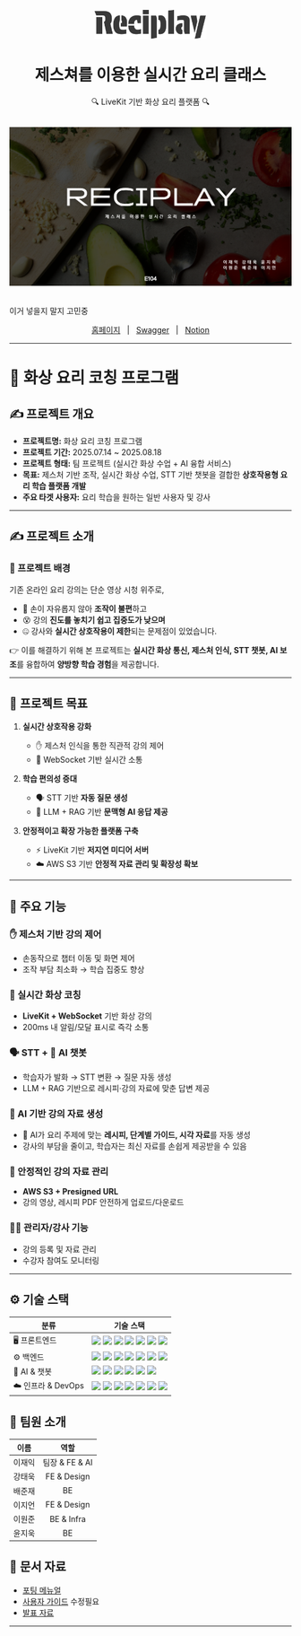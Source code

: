 <p align="center">
  <picture>
    <!-- 다크 모드일 때 흰색 로고 -->
    <source
      srcset="https://raw.githubusercontent.com/Reciplay/resources/059600f410f382802c7fba1546667bc7bd98b923/logowhite.svg"
      media="(prefers-color-scheme: dark)" />
    <!-- 라이트 모드일 때 검은색 로고 -->
    <source
      srcset="https://raw.githubusercontent.com/Reciplay/resources/059600f410f382802c7fba1546667bc7bd98b923/logoblack.svg"
      media="(prefers-color-scheme: light)" />
    <!-- picture 태그 미지원 브라우저용 fallback -->
    <img
      src="https://raw.githubusercontent.com/Reciplay/resources/059600f410f382802c7fba1546667bc7bd98b923/logoblack.svg"
      alt="Path Finder Logo"
      width="200" />
  </picture>
</p>
<div align="center">
  <h1>제스쳐를 이용한 실시간 요리 클래스</h1>
  <p>🔍 LiveKit 기반 화상 요리 플랫폼 🔍</p>
</div>

<br/>

<div align="center">
  <img src="https://raw.githubusercontent.com/Reciplay/resources/refs/heads/main/main.png"/>
</div>

<br/>

이거 넣을지 말지 고민중
<div align="center">
  <a href="https://sembot.co.kr/">홈페이지</a>
  &nbsp; | &nbsp;
  <a href="http://k11s102.p.ssafy.io:8080/swagger-ui/index.html">Swagger</a>
  &nbsp; | &nbsp;
  <a href="https://season-poison-a39.notion.site/Project-1134ef984a1880afa035f50350278481?pvs=4">Notion</a>
</div>

---
# 🍳 화상 요리 코칭 프로그램

## ✍️ 프로젝트 개요
- **프로젝트명:** 화상 요리 코칭 프로그램  
- **프로젝트 기간:** 2025.07.14 ~ 2025.08.18 
- **프로젝트 형태:** 팀 프로젝트 (실시간 화상 수업 + AI 융합 서비스)  
- **목표:** 제스처 기반 조작, 실시간 화상 수업, STT 기반 챗봇을 결합한 **상호작용형 요리 학습 플랫폼 개발**  
- **주요 타겟 사용자:** 요리 학습을 원하는 일반 사용자 및 강사  

---

## ✍️ 프로젝트 소개

### 📌 프로젝트 배경
기존 온라인 요리 강의는 단순 영상 시청 위주로,  
- 🙅 손이 자유롭지 않아 **조작이 불편**하고  
- 😵 강의 **진도를 놓치기 쉽고 집중도가 낮으며**  
- 🤐 강사와 **실시간 상호작용이 제한**되는 문제점이 있었습니다.  

👉 이를 해결하기 위해 본 프로젝트는 **실시간 화상 통신, 제스처 인식, STT 챗봇, AI 보조**를 융합하여 **양방향 학습 경험**을 제공합니다.  

---

## 🚀 프로젝트 목표
1. **실시간 상호작용 강화**  
   - ✋ 제스처 인식을 통한 직관적 강의 제어  
   - 🔗 WebSocket 기반 실시간 소통  

2. **학습 편의성 증대**  
   - 🗣️ STT 기반 **자동 질문 생성**  
   - 🤖 LLM + RAG 기반 **문맥형 AI 응답 제공**  

3. **안정적이고 확장 가능한 플랫폼 구축**  
   - ⚡ LiveKit 기반 **저지연 미디어 서버**  
   - ☁️ AWS S3 기반 **안정적 자료 관리 및 확장성 확보**  

---

## 📌 주요 기능
### ✋ 제스처 기반 강의 제어
- 손동작으로 챕터 이동 및 화면 제어  
- 조작 부담 최소화 → 학습 집중도 향상  

### 🎥 실시간 화상 코칭
- **LiveKit + WebSocket** 기반 화상 강의  
- 200ms 내 알림/모달 표시로 즉각 소통  

### 🗣️ STT + 🤖 AI 챗봇
- 학습자가 발화 → STT 변환 → 질문 자동 생성  
- LLM + RAG 기반으로 레시피·강의 자료에 맞춘 답변 제공

### 📝 AI 기반 강의 자료 생성
- 🤖 AI가 요리 주제에 맞는 **레시피, 단계별 가이드, 시각 자료**를 자동 생성  
- 강사의 부담을 줄이고, 학습자는 최신 자료를 손쉽게 제공받을 수 있음  

### 📂 안정적인 강의 자료 관리
- **AWS S3 + Presigned URL**  
- 강의 영상, 레시피 PDF 안전하게 업로드/다운로드  

### 👨‍🏫 관리자/강사 기능
- 강의 등록 및 자료 관리  
- 수강자 참여도 모니터링  

---

## ⚙️ 기술 스택
<table>
  <thead>
    <tr>
      <th>분류</th>
      <th>기술 스택</th>
    </tr>
  </thead>
  <tbody>
    <tr>
      <td>🖥️ 프론트엔드</td>
      <td>
        <img src="https://img.shields.io/badge/Next.js-000000?style=flat&logo=next.js&logoColor=white"/>
        <img src="https://img.shields.io/badge/React-61DAFB?style=flat&logo=react&logoColor=white"/>
        <img src="https://img.shields.io/badge/TypeScript-3178C6?style=flat&logo=typescript&logoColor=white"/>
        <img src="https://img.shields.io/badge/SCSS-CC6699?style=flat&logo=sass&logoColor=white"/>
        <img src="https://img.shields.io/badge/Zustand-1572B6?style=flat&logo=react&logoColor=white"/>
        <img src="https://img.shields.io/badge/NextAuth-000000?style=flat&logo=auth0&logoColor=white"/>
        <img src="https://img.shields.io/badge/Jest-C21325?style=flat&logo=jest&logoColor=white"/>
      </td>
    </tr>
    <tr>
      <td>⚙️ 백엔드</td>
      <td>
        <img src="https://img.shields.io/badge/Java-007396?style=flat&logo=openjdk&logoColor=white"/>
        <img src="https://img.shields.io/badge/SpringBoot-6DB33F?style=flat&logo=springboot&logoColor=white"/>
        <img src="https://img.shields.io/badge/Spring%20Security-6DB33F?style=flat&logo=Spring-Security&logoColor=white"/>
        <img src="https://img.shields.io/badge/Hibernate-59666C?style=flat&logo=hibernate&logoColor=white"/>
        <img src="https://img.shields.io/badge/QueryDSL-005571?style=flat&logo=spring&logoColor=white"/>
        <img src="https://img.shields.io/badge/MySQL-4479A1?style=flat&logo=mysql&logoColor=white"/>
        <img src="https://img.shields.io/badge/JUnit5-25A162?style=flat&logo=junit5&logoColor=white"/>
      </td>
    </tr>
    <tr>
      <td>🤖 AI & 챗봇</td>
      <td>
        <img src="https://img.shields.io/badge/Python-3776AB?style=flat&logo=python&logoColor=white"/>
        <img src="https://img.shields.io/badge/FastAPI-009688?style=flat&logo=fastapi&logoColor=white"/>
        <img src="https://img.shields.io/badge/STT-Speech--to--Text-FF6F00?style=flat&logo=google&logoColor=white"/>
        <img src="https://img.shields.io/badge/LLM-GPT-8A2BE2?style=flat&logo=openai&logoColor=white"/>
        <img src="https://img.shields.io/badge/RAG-009688?style=flat&logo=elastic&logoColor=white"/>
        <img src="https://img.shields.io/badge/AI%20자료%20생성-FF1493?style=flat&logo=ai&logoColor=white"/>
      </td>
    </tr>
    <tr>
      <td>☁️ 인프라 & DevOps</td>
      <td>
        <img src="https://img.shields.io/badge/Amazon%20EC2-FF9900?style=flat&logo=amazon-ec2&logoColor=white"/>
        <img src="https://img.shields.io/badge/Amazon%20S3-569A31?style=flat&logo=amazon-s3&logoColor=white"/>
        <img src="https://img.shields.io/badge/Redis-DC382D?style=flat&logo=redis&logoColor=white"/>
        <img src="https://img.shields.io/badge/Nginx-009639?style=flat&logo=nginx&logoColor=white"/>
        <img src="https://img.shields.io/badge/Docker-2496ED?style=flat&logo=docker&logoColor=white"/>
        <img src="https://img.shields.io/badge/GitHub%20Actions-2088FF?style=flat&logo=github-actions&logoColor=white"/>
        <img src="https://img.shields.io/badge/Ubuntu-E95420?style=flat&logo=ubuntu&logoColor=white"/>
      </td>
    </tr>
  </tbody>
</table>


## 👥 팀원 소개
| 이름 | 역할 |
|:----:|:----:|
| 이재익 | 팀장 & FE & AI |
| 강태욱 | FE & Design |
| 배준재 | BE |
| 이지언 | FE & Design |
| 이원준 | BE & Infra |
| 윤지욱 | BE |

## 📂 문서 자료

- [포팅 메뉴얼](https://github.com/Reciplay/exec/blob/main/README.md)
- [사용자 가이드](https://github.com/SSAFY-Sembot/Sembot/blob/develop/exec/%EC%82%AC%EC%9A%A9%EC%9E%90_%EA%B0%80%EC%9D%B4%EB%93%9C.pdf) 수정필요
- [발표 자료](https://github.com/SSAFY-Sembot/Sembot/blob/develop/exec/%EC%B5%9C%EC%A2%85_%EB%B0%9C%ED%91%9C%EC%9E%90%EB%A3%8C.pdf)

---

